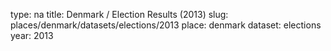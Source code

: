 type: na
title: Denmark / Election Results (2013)
slug: places/denmark/datasets/elections/2013
place: denmark
dataset: elections
year: 2013
